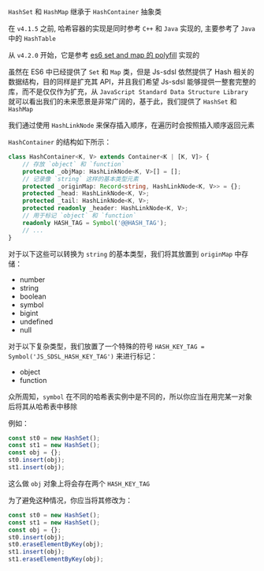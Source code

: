 `HashSet` 和 `HashMap` 继承于 `HashContainer` 抽象类

在 `v4.1.5` 之前, 哈希容器的实现是同时参考 `C++` 和 `Java` 实现的, 主要参考了 `Java` 中的 `HashTable`

从 `v4.2.0` 开始，它是参考 [es6 set and map 的 polyfill](https://github.com/rousan/collections-es6) 实现的

虽然在 ES6 中已经提供了 `Set` 和 `Map` 类，但是 Js-sdsl 依然提供了 Hash 相关的数据结构，目的同样是扩充其 API，并且我们希望 Js-sdsl 能够提供一整套完整的库，而不是仅仅作为扩充，从 `JavaScript Standard Data Structure Library` 就可以看出我们的未来愿景是非常广阔的，基于此，我们提供了 `HashSet` 和 `HashMap`

我们通过使用 `HashLinkNode` 来保存插入顺序，在遍历时会按照插入顺序返回元素

`HashContainer` 的结构如下所示：

```typescript
class HashContainer<K, V> extends Container<K | [K, V]> {
    // 存放 `object` 和 `function`
    protected _objMap: HashLinkNode<K, V>[] = [];
    // 记录像 `string` 这样的基本类型元素
    protected _originMap: Record<string, HashLinkNode<K, V>> = {};
    protected _head: HashLinkNode<K, V>;
    protected _tail: HashLinkNode<K, V>;
    protected readonly _header: HashLinkNode<K, V>;
    // 用于标记 `object` 和 `function`
    readonly HASH_TAG = Symbol('@@HASH_TAG');
    // ...
}
```

对于以下这些可以转换为 `string` 的基本类型，我们将其放置到 `originMap` 中存储：

- number
- string
- boolean
- symbol
- bigint
- undefined
- null

对于以下复杂类型，我们放置了一个特殊的符号 `HASH_KEY_TAG = Symbol('JS_SDSL_HASH_KEY_TAG')` 来进行标记：

- object
- function

众所周知，`symbol` 在不同的哈希表实例中是不同的，所以你应当在用完某一对象后将其从哈希表中移除

例如：

```typescript
const st0 = new HashSet();
const st1 = new HashSet();
const obj = {};
st0.insert(obj);
st1.insert(obj);
```

这么做 `obj` 对象上将会存在两个 `HASH_KEY_TAG`

为了避免这种情况，你应当将其修改为：

```typescript
const st0 = new HashSet();
const st1 = new HashSet();
const obj = {};
st0.insert(obj);
st0.eraseElementByKey(obj);
st1.insert(obj);
st1.eraseElementByKey(obj);
```
